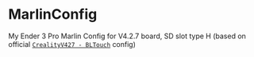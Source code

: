 # MarlinConfig
My Ender 3 Pro Marlin Config for V4.2.7 board, SD slot type H (based on official [`CrealityV427 - BLTouch`](https://github.com/MarlinFirmware/Configurations/tree/import-2.1.x/config/examples/Creality/Ender-3%20Pro/CrealityV427%20-%20BLTouch) config)
